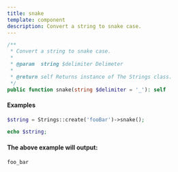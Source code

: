 ```yaml
---
title: snake
template: component
description: Convert a string to snake case.
---
```


```php
/**
 * Convert a string to snake case.
 *
 * @param  string $delimiter Delimeter
 *
 * @return self Returns instance of The Strings class.
 */
public function snake(string $delimiter = '_'): self
```

#### Examples

```php
$string = Strings::create('fooBar')->snake();

echo $string;
```

#### The above example will output:

```text
foo_bar
```
